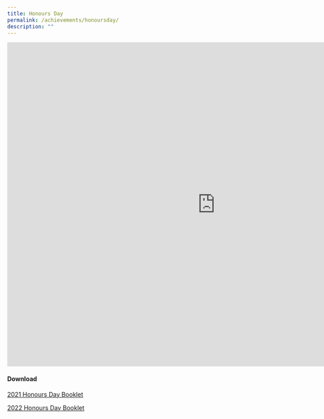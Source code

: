 ```yaml
---
title: Honours Day
permalink: /achievements/honoursday/
description: ""
---
```

<iframe src="https://docs.google.com/presentation/d/e/2PACX-1vTzYhXktaQDCP3aAiz7RnSY77ystBXa8fAWYMujQ4XB7mWmnoN71FDf0Mt2ZBZgRSnZsbSK1cHR2268/embed?start=false&amp;loop=false&amp;delayms=10000" frameborder="0" width="960" height="749" allowfullscreen="true"></iframe>

#### Download 
[2021 Honours Day Booklet](/files/2021%20honours%20day%20booklet.pdf)

[2022 Honours Day Booklet](/files/2022%20honours%20day%20booklet.pdf)